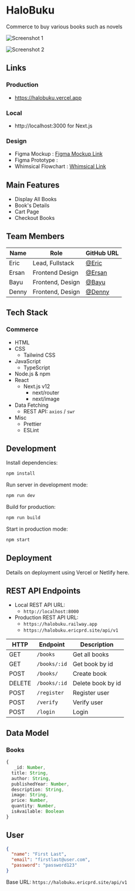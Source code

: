 # HaloBuku

Commerce to buy various books such as novels

![Screenshot 1]()

![Screenshot 2]()

## Links

### Production

- https://halobuku.vercel.app

### Local

- http://localhost:3000 for Next.js

### Design

- Figma Mockup : [Figma Mockup Link](https://www.figma.com/file/aI1EYZmKVtY4N4LioeZpt0/Halo-Buku-Design)
- Figma Prototype :
- Whimsical Flowchart : [Whimsical Link](https://whimsical.com/flowchart-AEp4LaBGjDUQFUG5N3GVkU@2Ux7TurymLpWJ3evPGyq)

## Main Features

- Display All Books
- Book's Details
- Cart Page
- Checkout Books

## Team Members

| Name  | Role             | GitHub URL                               |
| ----- | ---------------- | ---------------------------------------- |
| Eric  | Lead, Fullstack  | [@Eric](https://github.com/ericprd)      |
| Ersan | Frontend Design  | [@Ersan](https://github.com/ersankarimi) |
| Bayu  | Frontend, Design | [@Bayu](https://github.com/baysatriow)   |
| Denny | Frontend, Design | [@Denny](https://github.com/dennyshuda)  |

## Tech Stack

### Commerce

- HTML
- CSS
  - Tailwind CSS
- JavaScript
  - TypeScript
- Node.js & npm
- React
  - Next.js v12
    - next/router
    - next/image
- Data Fetching
  - REST API: `axios` / `swr`
- Misc
  - Prettier
  - ESLint

## Development

Install dependencies:

```sh
npm install
```

Run server in development mode:

```sh
npm run dev
```

Build for production:

```sh
npm run build
```

Start in production mode:

```sh
npm start
```

## Deployment

Details on deployment using Vercel or Netlify here.

## REST API Endpoints

- Local REST API URL:
  - `http://localhost:8000`
- Production REST API URL:
  - `https://halobuku.railway.app`
  - `https://halobuku.ericprd.site/api/v1`

| HTTP   | Endpoint     | Description       |
| ------ | ------------ | ----------------- |
| GET    | `/books`     | Get all books     |
| GET    | `/books/:id` | Get book by id    |
| POST   | `/books/`    | Create book       |
| DELETE | `/books/:id` | Delete book by id |
| POST   | `/register`  | Register user     |
| POST   | `/verify`    | Verify user       |
| POST   | `/login`     | Login             |

## Data Model

### Books

```ts
{
   _id: Number,
  title: String,
  author: String,
  publishedYear: Number,
  description: String,
  image: String,
  price: Number,
  quantity: Number,
  isAvailable: Boolean
}
```

## User

```json
{
  "name": "First Last",
  "email": "firstlast@user.com",
  "password": "password123"
}
```

Base URL: `https://halobuku.ericprd.site/api/v1`
